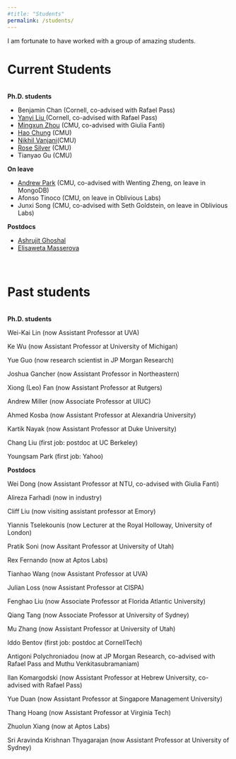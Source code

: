 ```yaml
---
#title: "Students"
permalink: /students/
---
```


I am fortunate to have worked with a group of amazing students.  


Current Students
======

<br> 
<b>Ph.D. students</b>

<ul>
<li>
Benjamin Chan (Cornell, co-advised with Rafael Pass)
</li>

<li>
<a href="https://www.cs.cornell.edu/~yanyiliu/">
Yanyi Liu </a> (Cornell, co-advised with Rafael Pass)
</li>

<li>
<a href="https://wuwuz.github.io/">
Mingxun Zhou</a> (CMU, co-advised with Giulia Fanti)
</li>

<li>
<a href="https://chunghao.github.io/">
Hao Chung</a> (CMU)
</li>

<li>
<a href="https://nikhilvanjani.github.io/">
Nikhil Vanjani</a>(CMU)
</li>

<li>
<a href="https://rosesilver.github.io/">
Rose Silver</a> (CMU)
</li>

<li>
Tianyao Gu (CMU)
</li>
</ul>


<b> On leave </b>

<ul>
<li>
<a href="https://andyp223.github.io/">
Andrew Park</a> (CMU, co-advised with Wenting Zheng, on leave in MongoDB)
</li>

<li>
Afonso Tinoco (CMU, on leave in Oblivious Labs)
</li>

<li>
Junxi Song (CMU, co-advised with Seth Goldstein, on leave in Oblivious Labs)
</li>
</ul>

<b> Postdocs </b>

<ul>
<li>
<a href="https://www.cs.cmu.edu/~aghoshal/">
Ashrujit Ghoshal</a>
</li>
<li>
<a href="https://www.andrew.cmu.edu/user/elisawem/">
Elisaweta Masserova</a>
<br>
<br>
<br>
</li>

</ul>




Past students
======

<br>
<b> Ph.D. students </b>

Wei-Kai Lin  (now Assistant Professor at UVA)

Ke Wu  (now Assistant Professor at University of Michigan)

Yue Guo  (now research scientist in JP Morgan Research)

Joshua Gancher  (now Assistant Professor in Northeastern)

Xiong (Leo) Fan (now Assistant Professor at Rutgers)

Andrew Miller (now Associate Professor at UIUC)

Ahmed Kosba  (now Assistant Professor at Alexandria University)

Kartik Nayak  (now Assistant Professor at Duke University)

Chang Liu (first job: postdoc at UC Berkeley)

Youngsam Park (first job: Yahoo)

<b>Postdocs</b>

Wei Dong (now Assistant Professor at NTU, co-advised with Giulia Fanti)

Alireza Farhadi (now in industry)

Cliff Liu (now visiting assistant professor at Emory)

Yiannis Tselekounis (now Lecturer at the Royal Holloway, University of London)

Pratik Soni (now Assitant Professor at University of Utah)

Rex Fernando (now at Aptos Labs)

Tianhao Wang (now Assistant Professor at UVA)

Julian Loss (now Assistant Professor at CISPA)

Fenghao Liu (now Associate Professor at Florida Atlantic University)

Qiang Tang (now Associate Professor at University of Sydney)

Mu Zhang (now Assistant Professor at University of Utah)

Iddo Bentov (first job: postdoc at CornellTech)

Antigoni Polychroniadou  (now at JP Morgan Research, co-advised with Rafael Pass and Muthu Venkitasubramaniam)

Ilan Komargodski  (now Assistant Professor at Hebrew University, co-advised with Rafael Pass)

Yue Duan  (now Assistant Professor at Singapore Management University)

Thang Hoang   (now Assistant Professor at Virginia Tech)

Zhuolun Xiang  (now at Aptos Labs)

Sri Aravinda Krishnan Thyagarajan  (now Assistant Professor at University of Sydney)

